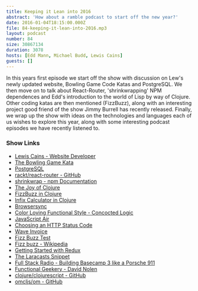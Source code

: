 ```yaml
---
title: Keeping it Lean into 2016
abstract: 'How about a ramble podcast to start off the new year?'
date: 2016-01-04T18:15:00.000Z
file: 84-keeping-it-lean-into-2016.mp3
layout: podcast
number: 84
size: 30867134
duration: 3078
hosts: [Edd Mann, Michael Budd, Lewis Cains]
guests: []
---
```


In this years first episode we start off the show with discussion on Lew's newly updated website, Bowling Game Code Katas and PostgreSQL.
We then move on to talk about React-Router, 'shrinkwrapping' NPM dependences and Edd's introduction to the world of Lisp by way of Clojure.
Other coding katas are then mentioned (FizzBuzz), along with an interesting project good friend of the show Jimmy Burrell has recently released.
Finally, we wrap up the show with ideas on the technologies and languages each of us wishes to explore this year, along with some interesting podcast episodes we have recently listened to.

### Show Links

- [Lewis Cains - Website Developer](http://lcainswebdeveloper.co.uk/)
- [The Bowling Game Kata](http://butunclebob.com/ArticleS.UncleBob.TheBowlingGameKata)
- [PostgreSQL](http://www.postgresql.org/)
- [rackt/react-router - GitHub](https://github.com/rackt/react-router)
- [shrinkwrap - npm Documentation](https://docs.npmjs.com/cli/shrinkwrap)
- [The Joy of Clojure](https://www.manning.com/books/the-joy-of-clojure)
- [FizzBuzz in Clojure](http://eddmann.com/posts/fizzbuzz-in-clojure/)
- [Infix Calculator in Clojure](http://eddmann.com/posts/infix-calculator-in-clojure/)
- [Browsersync](https://www.browsersync.io/)
- [Color Loving Functional Style - Concocted Logic](http://concoctedlogic.com/color-loving-functional-style/)
- [JavaScript Air](http://javascriptair.com/)
- [Choosing an HTTP Status Code](http://racksburg.com/choosing-an-http-status-code/)
- [Wave Invoice](https://www.waveapps.com/invoice/)
- [Fizz Buzz Test](http://c2.com/cgi/wiki?FizzBuzzTest)
- [Fizz buzz - Wikipedia](https://en.wikipedia.org/wiki/Fizz_buzz)
- [Getting Started with Redux](https://egghead.io/series/getting-started-with-redux)
- [The Laracasts Snippet](https://laracasts.simplecast.fm/)
- [Full Stack Radio - Building Basecamp 3 like a Porsche 911](http://www.fullstackradio.com/32)
- [Functional Geekery - David Nolen](https://www.functionalgeekery.com/episode-40-david-nolen/)
- [clojure/clojurescript - GitHub](https://github.com/clojure/clojurescript)
- [omcljs/om - GitHub](https://github.com/omcljs/om)
